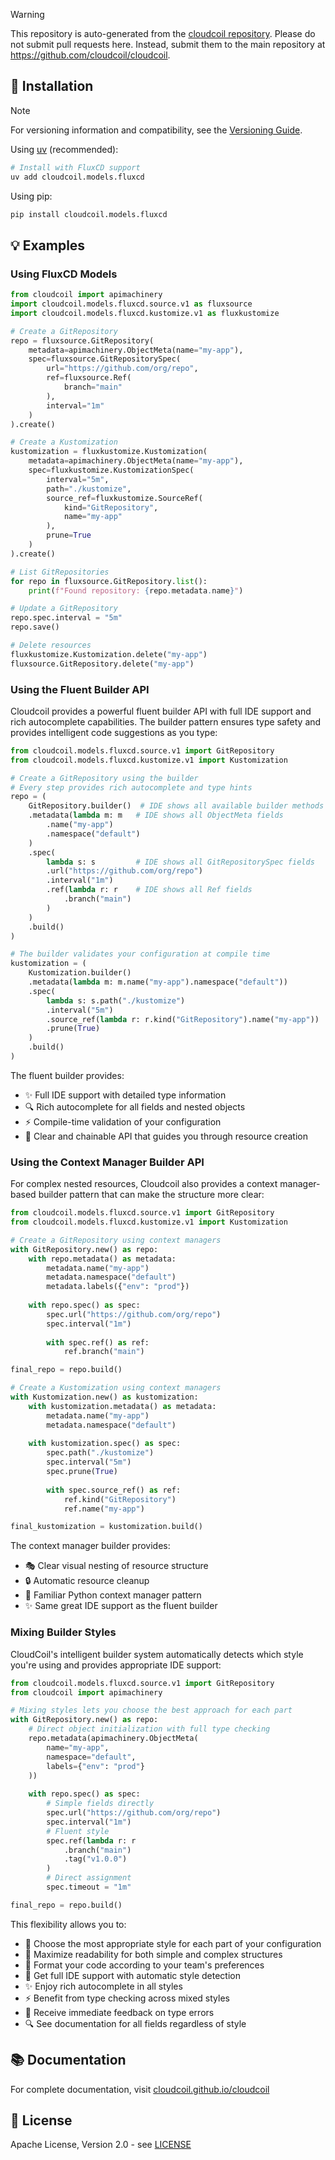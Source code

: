 > [!WARNING]  
> This repository is auto-generated from the [cloudcoil repository](https://github.com/cloudcoil/cloudcoil/tree/main/models/fluxcd). Please do not submit pull requests here. Instead, submit them to the main repository at https://github.com/cloudcoil/cloudcoil.

## 🔧 Installation

> [!NOTE]
> For versioning information and compatibility, see the [Versioning Guide](https://github.com/cloudcoil/cloudcoil/blob/main/VERSIONING.md).

Using [uv](https://github.com/astral-sh/uv) (recommended):

```bash
# Install with FluxCD support
uv add cloudcoil.models.fluxcd
```

Using pip:

```bash
pip install cloudcoil.models.fluxcd
```

## 💡 Examples

### Using FluxCD Models

```python
from cloudcoil import apimachinery
import cloudcoil.models.fluxcd.source.v1 as fluxsource
import cloudcoil.models.fluxcd.kustomize.v1 as fluxkustomize

# Create a GitRepository
repo = fluxsource.GitRepository(
    metadata=apimachinery.ObjectMeta(name="my-app"),
    spec=fluxsource.GitRepositorySpec(
        url="https://github.com/org/repo",
        ref=fluxsource.Ref(
            branch="main"
        ),
        interval="1m"
    )
).create()

# Create a Kustomization
kustomization = fluxkustomize.Kustomization(
    metadata=apimachinery.ObjectMeta(name="my-app"),
    spec=fluxkustomize.KustomizationSpec(
        interval="5m",
        path="./kustomize",
        source_ref=fluxkustomize.SourceRef(
            kind="GitRepository",
            name="my-app"
        ),
        prune=True
    )
).create()

# List GitRepositories
for repo in fluxsource.GitRepository.list():
    print(f"Found repository: {repo.metadata.name}")

# Update a GitRepository
repo.spec.interval = "5m"
repo.save()

# Delete resources
fluxkustomize.Kustomization.delete("my-app")
fluxsource.GitRepository.delete("my-app")
```

### Using the Fluent Builder API

Cloudcoil provides a powerful fluent builder API with full IDE support and rich autocomplete capabilities. The builder pattern ensures type safety and provides intelligent code suggestions as you type:

```python
from cloudcoil.models.fluxcd.source.v1 import GitRepository
from cloudcoil.models.fluxcd.kustomize.v1 import Kustomization

# Create a GitRepository using the builder
# Every step provides rich autocomplete and type hints
repo = (
    GitRepository.builder()  # IDE shows all available builder methods
    .metadata(lambda m: m   # IDE shows all ObjectMeta fields
        .name("my-app")
        .namespace("default")
    )
    .spec(
        lambda s: s         # IDE shows all GitRepositorySpec fields
        .url("https://github.com/org/repo")
        .interval("1m")
        .ref(lambda r: r    # IDE shows all Ref fields
            .branch("main")
        )
    )
    .build()
)

# The builder validates your configuration at compile time
kustomization = (
    Kustomization.builder()
    .metadata(lambda m: m.name("my-app").namespace("default"))
    .spec(
        lambda s: s.path("./kustomize")
        .interval("5m")
        .source_ref(lambda r: r.kind("GitRepository").name("my-app"))
        .prune(True)
    )
    .build()
)
```

The fluent builder provides:
- ✨ Full IDE support with detailed type information
- 🔍 Rich autocomplete for all fields and nested objects
- ⚡ Compile-time validation of your configuration
- 🎯 Clear and chainable API that guides you through resource creation

### Using the Context Manager Builder API

For complex nested resources, Cloudcoil also provides a context manager-based builder pattern that can make the structure more clear:

```python
from cloudcoil.models.fluxcd.source.v1 import GitRepository
from cloudcoil.models.fluxcd.kustomize.v1 import Kustomization

# Create a GitRepository using context managers
with GitRepository.new() as repo:
    with repo.metadata() as metadata:
        metadata.name("my-app")
        metadata.namespace("default")
        metadata.labels({"env": "prod"})
    
    with repo.spec() as spec:
        spec.url("https://github.com/org/repo")
        spec.interval("1m")
        
        with spec.ref() as ref:
            ref.branch("main")

final_repo = repo.build()

# Create a Kustomization using context managers
with Kustomization.new() as kustomization:
    with kustomization.metadata() as metadata:
        metadata.name("my-app")
        metadata.namespace("default")
    
    with kustomization.spec() as spec:
        spec.path("./kustomize")
        spec.interval("5m")
        spec.prune(True)
        
        with spec.source_ref() as ref:
            ref.kind("GitRepository")
            ref.name("my-app")

final_kustomization = kustomization.build()
```

The context manager builder provides:
- 🎭 Clear visual nesting of resource structure
- 🔒 Automatic resource cleanup
- 🎯 Familiar Python context manager pattern
- ✨ Same great IDE support as the fluent builder

### Mixing Builder Styles

CloudCoil's intelligent builder system automatically detects which style you're using and provides appropriate IDE support:

```python
from cloudcoil.models.fluxcd.source.v1 import GitRepository
from cloudcoil import apimachinery

# Mixing styles lets you choose the best approach for each part
with GitRepository.new() as repo:
    # Direct object initialization with full type checking
    repo.metadata(apimachinery.ObjectMeta(
        name="my-app",
        namespace="default",
        labels={"env": "prod"}
    ))
    
    with repo.spec() as spec:
        # Simple fields directly
        spec.url("https://github.com/org/repo")
        spec.interval("1m")
        # Fluent style
        spec.ref(lambda r: r
            .branch("main")
            .tag("v1.0.0")
        )
        # Direct assignment
        spec.timeout = "1m"

final_repo = repo.build()
```

This flexibility allows you to:
- 🔀 Choose the most appropriate style for each part of your configuration
- 📖 Maximize readability for both simple and complex structures
- 🎨 Format your code according to your team's preferences
- 🧠 Get full IDE support with automatic style detection
- ✨ Enjoy rich autocomplete in all styles
- ⚡ Benefit from type checking across mixed styles
- 🎯 Receive immediate feedback on type errors
- 🔍 See documentation for all fields regardless of style

## 📚 Documentation

For complete documentation, visit [cloudcoil.github.io/cloudcoil](https://cloudcoil.github.io/cloudcoil)

## 📜 License

Apache License, Version 2.0 - see [LICENSE](LICENSE)